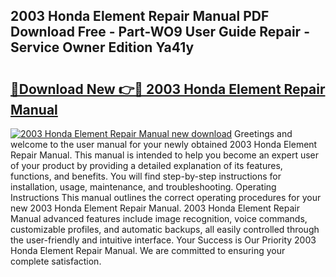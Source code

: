 ## 2003 Honda Element Repair Manual PDF Download Free - Part-WO9 User Guide Repair - Service Owner Edition Ya41y

# <h2><a href="http://bc29157.oget.top/?id=2003+Honda+Element+Repair+Manual">🔗Download New 👉🔴 2003 Honda Element Repair Manual</a></h2>

[![2003 Honda Element Repair Manual new download](https://i.imgur.com/5g1atiW.png)](http://bc29157.oget.top/?id=2003+Honda+Element+Repair+Manual)
Greetings and welcome to the user manual for your newly obtained 2003 Honda Element Repair Manual. This manual is intended to help you become an expert user of your product by providing a detailed explanation of its features, functions, and benefits. You will find step-by-step instructions for installation, usage, maintenance, and troubleshooting. Operating Instructions This manual outlines the correct operating procedures for your new 2003 Honda Element Repair Manual. 2003 Honda Element Repair Manual advanced features include image recognition, voice commands, customizable profiles, and automatic backups, all easily controlled through the user-friendly and intuitive interface. Your Success is Our Priority 2003 Honda Element Repair Manual. We are committed to ensuring your complete satisfaction.
